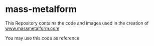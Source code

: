 # mass-metalform

This Repository contains the code and images used in the creation of www.massmetalform.com

You may use this code as reference
